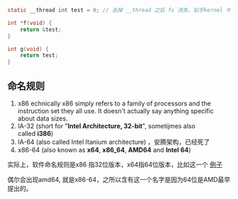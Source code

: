 ```c
static __thread int test = 0; // 去掉 __thread 之后 fs 消失，似乎kernel 中间也是基于 fs 的

int *f(void) {
    return &test;
}

int g(void) {
    return test;
}
```

## 命名规则
1. x86 echnically x86 simply refers to a family of processors and the instruction set they all use. It doesn't actually say anything specific about data sizes. 
2. IA-32 (short for "**Intel Architecture, 32-bit**", sometijmes also called **i386**)
3. IA-64 (also called Intel Itanium architecture) ，安腾架构，已经死了
4. x86-64 (also known as **x64**, **x86_64**, **AMD64** and **Intel 64**)

实际上，软件命名规则是x86 指32位版本，x64指64位版本，比如这一个
[例子](https://www.oracle.com/technetwork/java/javase/downloads/jdk8-downloads-2133151.html)

偶尔会出现amd64, 就是x86-64，之所以含有这一个名字是因为64位是AMD最早提出的。
